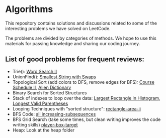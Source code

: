 

# Algorithms

This repository contains solutions and discussions related to some of the interesting problems we have solved on LeetCode. 

The problems are divided by categories of methods. We hope to use this materials for passing knowledge and sharing our coding journey.

## List of good problems for frequent reviews:
- Trie(): [Word Search II](https://leetcode.com/problems/word-search-ii/)
- UnionFind(): [Smallest String with Swaps](https://github.com/trang-nguyenn/Algorithms/blob/master/UnionFind/1202-smallest-string-with-swaps.md)    
- Topological Sort (add colors to DFS, remove edges for BFS):  [Course Schedule II](https://leetcode.com/problems/course-schedule-ii/), [Alien Dictionary](https://leetcode.com/problems/alien-dictionary/)     
- Binary Search for Sorted Structures   
- Stack of indexes to loop over the data: [Largest Rectangle in Histogram](https://leetcode.com/problems/largest-rectangle-in-histogram/), [Longest Valid Parentheses](https://leetcode.com/articles/longest-valid-parentheses/)
- Looping Techniques with "sorted structure": [rectangle-area-ii](https://github.com/trang-nguyenn/Algorithms/blob/master/Heap_SortedStructure/850-rectangle-area-ii.md)
- BFS Code: [all increasing-subsequences](https://github.com/trang-nguyenn/Algorithms/blob/master/DistinctSet/491-increasing-subsequences.md)
- BFS Grid Search (take some times, but clean writing improves the code writing skills) [player-box-target](https://github.com/trang-nguyenn/Algorithms/blob/master/BFS/TO_BE_REVIEWED_minimum-moves-to-move-a-box-to-their-target-location.md)
- Heap: Look at the heap folder
